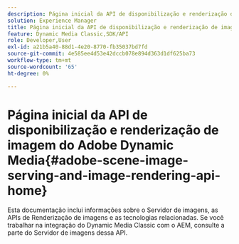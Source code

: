 ```yaml
---
description: Página inicial da API de disponibilização e renderização de imagem do Adobe Dynamic Media
solution: Experience Manager
title: Página inicial da API de disponibilização e renderização de imagem do Adobe Dynamic Media
feature: Dynamic Media Classic,SDK/API
role: Developer,User
exl-id: a21b5a40-88d1-4e20-8770-fb35037bd7fd
source-git-commit: 4e585ee4d53e42dccb078e894d363d1df625ba73
workflow-type: tm+mt
source-wordcount: '65'
ht-degree: 0%

---
```


# Página inicial da API de disponibilização e renderização de imagem do Adobe Dynamic Media{#adobe-scene-image-serving-and-image-rendering-api-home}

Esta documentação inclui informações sobre o Servidor de imagens, as APIs de Renderização de imagens e as tecnologias relacionadas. Se você trabalhar na integração do Dynamic Media Classic com o AEM, consulte a parte do Servidor de imagens dessa API.

